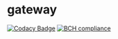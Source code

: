 # gateway
[![Codacy Badge](https://api.codacy.com/project/badge/Grade/9af805e859dd4c548e56a3b607f99dd4)](https://app.codacy.com/app/gerbilsinspace/gateway?utm_source=github.com&utm_medium=referral&utm_content=gerbilsinspace/gateway&utm_campaign=Badge_Grade_Dashboard)
[![BCH compliance](https://bettercodehub.com/edge/badge/gerbilsinspace/gateway?branch=master)](https://bettercodehub.com/)
